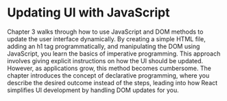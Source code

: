 # Updating UI with JavaScript

Chapter 3 walks through how to use JavaScript and DOM methods to update the user interface dynamically. By creating a simple HTML file, adding an h1 tag programmatically, and manipulating the DOM using JavaScript, you learn the basics of imperative programming. This approach involves giving explicit instructions on how the UI should be updated. However, as applications grow, this method becomes cumbersome. The chapter introduces the concept of declarative programming, where you describe the desired outcome instead of the steps, leading into how React simplifies UI development by handling DOM updates for you.